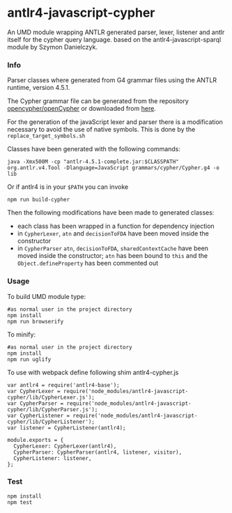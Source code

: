 antlr4-javascript-cypher
========================

An UMD module wrapping ANTLR generated parser, lexer, listener and antlr itself for the
cypher query language.
based on the antlr4-javascript-sparql module by Szymon Danielczyk.

### Info 

Parser classes where generated from G4 grammar files using the ANTLR runtime, version 4.5.1.

The Cypher grammar file can be generated from the repository [opencypher/openCypher](https://github.com/opencypher/openCypher)
or downloaded from [here](https://s3.amazonaws.com/artifacts.opencypher.org/Cypher.g4).

For the generation of the javaScript lexer and parser there is a modification necessary to
 avoid the use of native symbols. This is done by the  `replace_target_symbols.sh`

Classes have been generated with the following commands:

```
java -Xmx500M -cp "antlr-4.5.1-complete.jar:$CLASSPATH" org.antlr.v4.Tool -Dlanguage=JavaScript grammars/cypher/Cypher.g4 -o lib
```

Or if antlr4 is in your `$PATH` you can invoke

```
npm run build-cypher
```

Then the following modifications have been made to generated classes:

  * each class has been wrapped in a function for dependency injection
  * in `CypherLexer`, `atn` and `decisionToFDA` have been moved inside the constructor
  * in `CypherParser` `atn`, `decisionToFDA`, `sharedContextCache` have been moved inside the constructor; `atn` has been bound to `this` and the `Object.defineProperty` has been commented out

### Usage


To build UMD module type:    
 
```    
#as normal user in the project directory
npm install
npm run browserify
```

To minify:    
 
```    
#as normal user in the project directory
npm install
npm run uglify
```

To use with webpack define following shim antlr4-cypher.js 

```
var antlr4 = require('antlr4-base');
var CypherLexer = require('node_modules/antlr4-javascript-cypher/lib/CypherLexer.js');
var CypherParser = require('node_modules/antlr4-javascript-cypher/lib/CypherParser.js');
var CypherListener = require('node_modules/antlr4-javascript-cypher/lib/CypherListener');
var listener = CypherListener(antlr4);

module.exports = {
  CypherLexer: CypherLexer(antlr4),
  CypherParser: CypherParser(antlr4, listener, visitor),
  CypherListener: listener,
};
``` 

### Test 

```
npm install 
npm test
```


